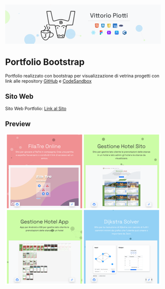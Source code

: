 <img src="https://github.com/vittorioPiotti/Portfolio-Bootstrap/blob/main/header6.png?raw=true" />



# Portfolio Bootstrap
Portfolio realizzato con bootstrap per visualizzazione di vetrina progetti con link alle repository [GitHub](https://github.com/vittorioPiotti) e [CodeSandbox](https://codesandbox.io/u/vittoriopiotti)



## Sito Web

Sito Web Portfolio: [Link al Sito](https://vittoriopiotti.altervista.org/index.html)



## Preview
<img src="https://github.com/vittorioPiotti/Portfolio-Bootstrap/blob/main/page.png?raw=true" alt="Icona" />
